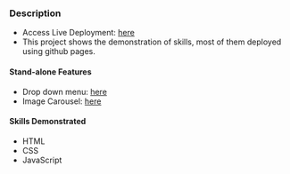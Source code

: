 ### Description

- Access Live Deployment: [here](https://kesava-karri.github.io/the-odin-project/projects/)
- This project shows the demonstration of skills, most of them deployed using github pages.

#### Stand-alone Features

- Drop down menu: [here](https://kesava-karri.github.io/the-odin-project/javascript/intermediate-js/implementing-dynamic-user-interface-interactions/drop-down-menu/dist/index.html)
- Image Carousel: [here](https://kesava-karri.github.io/the-odin-project/javascript/intermediate-js/implementing-dynamic-user-interface-interactions/image-carousel/dist/index.html)

#### Skills Demonstrated

- HTML
- CSS
- JavaScript
